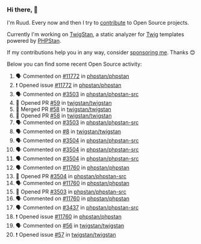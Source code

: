 ### Hi there, 👋

I'm Ruud. Every now and then I try to [contribute](https://github.com/pulls?q=+is%3Apr+author%3Aruudk+archived%3Afalse+is%3Apublic+) to Open Source projects.

Currently I'm working on [TwigStan](https://github.com/twigstan), a static analyzer for [Twig](https://twig.symfony.com/) templates powered by [PHPStan](https://phpstan.org/).

If my contributions help you in any way, consider [sponsoring me](https://github.com/sponsors/ruudk). Thanks 😊

Below you can find some recent Open Source activity:

<!--START_SECTION:activity-->
1. 🗣 Commented on [#11772](https://github.com/phpstan/phpstan/issues/11772#issuecomment-2385442830) in [phpstan/phpstan](https://github.com/phpstan/phpstan)
2. ❗ Opened issue [#11772](https://github.com/phpstan/phpstan/issues/11772) in [phpstan/phpstan](https://github.com/phpstan/phpstan)
3. 🗣 Commented on [#3503](https://github.com/phpstan/phpstan-src/pull/3503#issuecomment-2385335653) in [phpstan/phpstan-src](https://github.com/phpstan/phpstan-src)
4. 💪 Opened PR [#59](https://github.com/twigstan/twigstan/pull/59) in [twigstan/twigstan](https://github.com/twigstan/twigstan)
5. 🎉 Merged PR [#58](https://github.com/twigstan/twigstan/pull/58) in [twigstan/twigstan](https://github.com/twigstan/twigstan)
6. 💪 Opened PR [#58](https://github.com/twigstan/twigstan/pull/58) in [twigstan/twigstan](https://github.com/twigstan/twigstan)
7. 🗣 Commented on [#3503](https://github.com/phpstan/phpstan-src/pull/3503#issuecomment-2382994966) in [phpstan/phpstan-src](https://github.com/phpstan/phpstan-src)
8. 🗣 Commented on [#8](https://github.com/twigstan/twigstan/issues/8#issuecomment-2381285522) in [twigstan/twigstan](https://github.com/twigstan/twigstan)
9. 🗣 Commented on [#3504](https://github.com/phpstan/phpstan-src/pull/3504#issuecomment-2380554865) in [phpstan/phpstan-src](https://github.com/phpstan/phpstan-src)
10. 🗣 Commented on [#3504](https://github.com/phpstan/phpstan-src/pull/3504#issuecomment-2379743320) in [phpstan/phpstan-src](https://github.com/phpstan/phpstan-src)
11. 🗣 Commented on [#3504](https://github.com/phpstan/phpstan-src/pull/3504#issuecomment-2379733865) in [phpstan/phpstan-src](https://github.com/phpstan/phpstan-src)
12. 🗣 Commented on [#11760](https://github.com/phpstan/phpstan/issues/11760#issuecomment-2379295169) in [phpstan/phpstan](https://github.com/phpstan/phpstan)
13. 💪 Opened PR [#3504](https://github.com/phpstan/phpstan-src/pull/3504) in [phpstan/phpstan-src](https://github.com/phpstan/phpstan-src)
14. 🗣 Commented on [#11760](https://github.com/phpstan/phpstan/issues/11760#issuecomment-2378971845) in [phpstan/phpstan](https://github.com/phpstan/phpstan)
15. 💪 Opened PR [#3503](https://github.com/phpstan/phpstan-src/pull/3503) in [phpstan/phpstan-src](https://github.com/phpstan/phpstan-src)
16. 🗣 Commented on [#11760](https://github.com/phpstan/phpstan/issues/11760#issuecomment-2378888634) in [phpstan/phpstan](https://github.com/phpstan/phpstan)
17. 🗣 Commented on [#3437](https://github.com/phpstan/phpstan-src/pull/3437#issuecomment-2378712894) in [phpstan/phpstan-src](https://github.com/phpstan/phpstan-src)
18. ❗ Opened issue [#11760](https://github.com/phpstan/phpstan/issues/11760) in [phpstan/phpstan](https://github.com/phpstan/phpstan)
19. 🗣 Commented on [#56](https://github.com/twigstan/twigstan/pull/56#issuecomment-2378672356) in [twigstan/twigstan](https://github.com/twigstan/twigstan)
20. ❗ Opened issue [#57](https://github.com/twigstan/twigstan/issues/57) in [twigstan/twigstan](https://github.com/twigstan/twigstan)
<!--END_SECTION:activity-->
